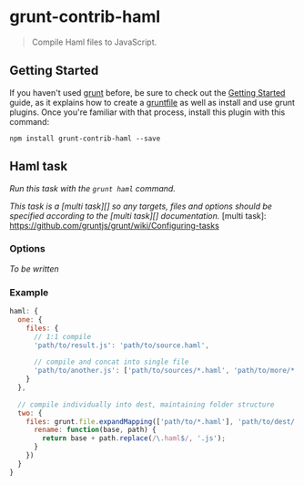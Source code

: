 # grunt-contrib-haml

> Compile Haml files to JavaScript.


## Getting Started
If you haven't used [grunt][] before, be sure to check out
the [Getting Started][] guide, as it explains how to create
a [gruntfile][Getting Started] as well as install and use grunt plugins. Once
you're familiar with that process, install this plugin with this command:

```shell
npm install grunt-contrib-haml --save
```

[grunt]: http://gruntjs.com/
[Getting Started]: https://github.com/gruntjs/grunt/blob/devel/docs/getting_started.md


## Haml task
_Run this task with the `grunt haml` command._

_This task is a [multi task][] so any targets, files and options should be specified according to the [multi task][] documentation._
[multi task]: https://github.com/gruntjs/grunt/wiki/Configuring-tasks

### Options

_To be written_

### Example

``` javascript
haml: {
  one: {
    files: {
      // 1:1 compile
      'path/to/result.js': 'path/to/source.haml', 
      
      // compile and concat into single file
      'path/to/another.js': ['path/to/sources/*.haml', 'path/to/more/*.haml']
    }
  },
  
  // compile individually into dest, maintaining folder structure
  two: {
    files: grunt.file.expandMapping(['path/to/*.haml'], 'path/to/dest/', {
      rename: function(base, path) {
        return base + path.replace(/\.haml$/, '.js');
      }
    })
  }
}
```
